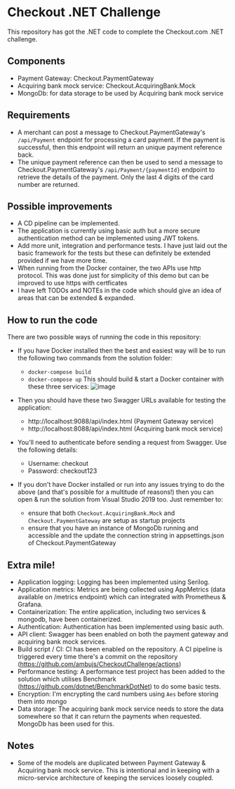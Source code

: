 # Checkout .NET Challenge
This repository has got the .NET code to complete the Checkout.com .NET challenge.

## Components
- Payment Gateway: Checkout.PaymentGateway
- Acquiring bank mock service: Checkout.AcquiringBank.Mock
- MongoDb: for data storage to be used by Acquiring bank mock service

## Requirements
- A merchant can post a message to Checkout.PaymentGateway's `/api/Payment` endpoint for processing a card payment. If the payment is successful, then this endpoint will return an unique payment reference back.
- The unique payment reference can then be used to send a message to Checkout.PaymentGateway's `/api/Payment/{paymentId}` endpoint to retrieve the details of the payment. Only the last 4 digits of the card number are returned.

## Possible improvements
- A CD pipeline can be implemented.
- The application is currently using basic auth but a more secure authentication method can be implemented using JWT tokens.
- Add more unit, integration and performance tests. I have just laid out the basic framework for the tests but these can definitely be extended provided if we have more time.
- When running from the Docker container, the two APIs use http protocol. This was done just for simplicity of this demo but can be improved to use https with certficates
- I have left TODOs and NOTEs in the code which should give an idea of areas that can be extended & expanded.

## How to run the code
There are two possible ways of running the code in this repository:
- If you have Docker installed then the best and easiest way will be to run the following two commands from the solution folder:
  -   `docker-compose build`
  -   `docker-compose up`
  This should build & start a Docker container with these three services:
![image](https://user-images.githubusercontent.com/1502181/119105789-99a8fb00-ba15-11eb-96b0-207a1221c442.png)

- Then you should have these two Swagger URLs available for testing the application:
  - http://localhost:9088/api/index.html (Payment Gateway service)
  - http://localhost:8088/api/index.html (Acquiring bank mock service)
- You'll need to authenticate before sending a request from Swagger. Use the following details:
  - Username: checkout
  - Password: checkout123

- If you don't have Docker installed or run into any issues trying to do the above (and that's possible for a multitude of reasons!) then you can open & run the solution from Visual Studio 2019 too. Just remember to:
  - ensure that both `Checkout.AcquiringBank.Mock` and `Checkout.PaymentGateway` are setup as startup projects
  - ensure that you have an instance of MongoDb running and accessible and the update the connection string in appsettings.json of Checkout.PaymentGateway


## Extra mile!
- Application logging: Logging has been implemented using Serilog.
- Application metrics: Metrics are being collected using AppMetrics (data available on /metrics endpoint) which can integrated with Prometheus & Grafana.
- Containerization: The entire application, including two services & mongodb, have been containerized.
- Authentication: Authentication has been implemented using basic auth.
- API client: Swagger has been enabled on both the payment gateway and acquiring bank mock services.
- Build script / CI: CI has been enabled on the repository. A CI pipeline is triggered every time there's a commit on the repository (https://github.com/ambujs/CheckoutChallenge/actions)
- Performance testing: A performance test project has been added to the solution which utilises Benchmark (https://github.com/dotnet/BenchmarkDotNet) to do some basic tests.
- Encryption: I'm encrypting the card numbers using `Aes` before storing them into mongo
- Data storage: The acquiring bank mock service needs to store the data somewhere so that it can return the payments when requested. MongoDb has been used for this.


## Notes
- Some of the models are duplicated between Payment Gateway & Acquiring bank mock service. This is intentional and in keeping with a micro-service architecture of keeping the services loosely coupled.
